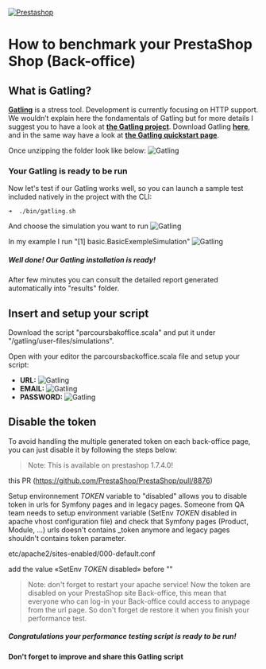 [![Prestashop](https://i.imgur.com/qDqeQ1E.png)](https://www.prestashop.com)

# How to benchmark your PrestaShop Shop (Back-office)
## What is Gatling?
**[Gatling](https://gatling.io/)** is a stress tool. Development is currently focusing on HTTP support. We wouldn’t explain here the fondamentals of Gatling but for more details I suggest you to have a look at **[the Gatling project](https://github.com/gatling/gatling)**.
Download Gatling **[here](https://gatling.io/download/)**, and in the same way have a look at **[the Gatling quickstart page](https://gatling.io/docs/current/quickstart/)**.

Once unzipping the folder look like below:
![Gatling](https://i.imgur.com/CTgIXKr.png)

### Your Gatling is ready to be run
Now let's test if our Gatling works well, so you can launch a sample test included natively in the project with the CLI:

```
➜  ./bin/gatling.sh 
```

And choose the simulation you want to run
![Gatling](https://i.imgur.com/HQ5eCfZ.png)

In my example I run "[1] basic.BasicExempleSimulation"
![Gatling](https://i.imgur.com/usqfk2L.png)

##### Well done! Our Gatling installation is ready!
After few minutes you can consult the detailed report generated automatically into "results" folder.

## Insert and setup your script

Download the script "parcoursbakoffice.scala" and put it under "/gatling/user-files/simulations".

Open with your editor the parcoursbackoffice.scala file and setup your script:
* **URL:**
![Gatling](https://i.imgur.com/1Zd3iVK.png)
* **EMAIL:**
![Gatling](https://i.imgur.com/8buaWku.png)
* **PASSWORD:**
![Gatling](https://i.imgur.com/zRMVSiW.png)


## Disable the token

To avoid handling the multiple generated token on each back-office page, you can just disable it by following the steps below:

>Note:
>This is available on prestashop 1.7.4.0!

this PR (https://github.com/PrestaShop/PrestaShop/pull/8876)


Setup environnement _TOKEN_ variable to "disabled" allows you to disable token in urls for Symfony pages and in legacy pages.
Someone from QA team needs to setup environment variable (SetEnv _TOKEN_ disabled in apache vhost configuration file) and check that Symfony pages (Product, Module, ...) urls doesn't contains _token anymore and legacy pages shouldn't contains token parameter.

etc/apache2/sites-enabled/000-default.conf

add the value  «SetEnv _TOKEN_ disabled» before "</VirtualHost>"

>Note:
>don't forget to restart your apache service!
>Now the token are disabled on your PrestaShop site Back-office, this mean that everyone who can log-in your Back-office could access to anypage from the url page.
>So don't forget de restore it when you finish your performance test.

##### Congratulations your performance testing script is ready to be run!
#### Don't forget to improve and share this Gatling script
   

